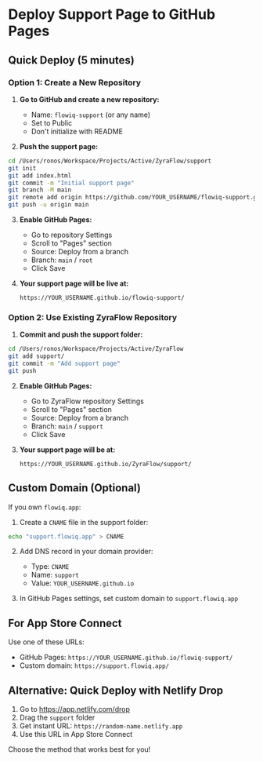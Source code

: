 # Deploy Support Page to GitHub Pages

## Quick Deploy (5 minutes)

### Option 1: Create a New Repository

1. **Go to GitHub and create a new repository:**
   - Name: `flowiq-support` (or any name)
   - Set to Public
   - Don't initialize with README

2. **Push the support page:**
```bash
cd /Users/ronos/Workspace/Projects/Active/ZyraFlow/support
git init
git add index.html
git commit -m "Initial support page"
git branch -M main
git remote add origin https://github.com/YOUR_USERNAME/flowiq-support.git
git push -u origin main
```

3. **Enable GitHub Pages:**
   - Go to repository Settings
   - Scroll to "Pages" section
   - Source: Deploy from a branch
   - Branch: `main` / `root`
   - Click Save

4. **Your support page will be live at:**
   ```
   https://YOUR_USERNAME.github.io/flowiq-support/
   ```

### Option 2: Use Existing ZyraFlow Repository

1. **Commit and push the support folder:**
```bash
cd /Users/ronos/Workspace/Projects/Active/ZyraFlow
git add support/
git commit -m "Add support page"
git push
```

2. **Enable GitHub Pages:**
   - Go to ZyraFlow repository Settings
   - Scroll to "Pages" section
   - Source: Deploy from a branch
   - Branch: `main` / `support`
   - Click Save

3. **Your support page will be at:**
   ```
   https://YOUR_USERNAME.github.io/ZyraFlow/support/
   ```

## Custom Domain (Optional)

If you own `flowiq.app`:

1. Create a `CNAME` file in the support folder:
```bash
echo "support.flowiq.app" > CNAME
```

2. Add DNS record in your domain provider:
   - Type: `CNAME`
   - Name: `support`
   - Value: `YOUR_USERNAME.github.io`

3. In GitHub Pages settings, set custom domain to `support.flowiq.app`

## For App Store Connect

Use one of these URLs:
- GitHub Pages: `https://YOUR_USERNAME.github.io/flowiq-support/`
- Custom domain: `https://support.flowiq.app/`

## Alternative: Quick Deploy with Netlify Drop

1. Go to https://app.netlify.com/drop
2. Drag the `support` folder
3. Get instant URL: `https://random-name.netlify.app`
4. Use this URL in App Store Connect

Choose the method that works best for you!

